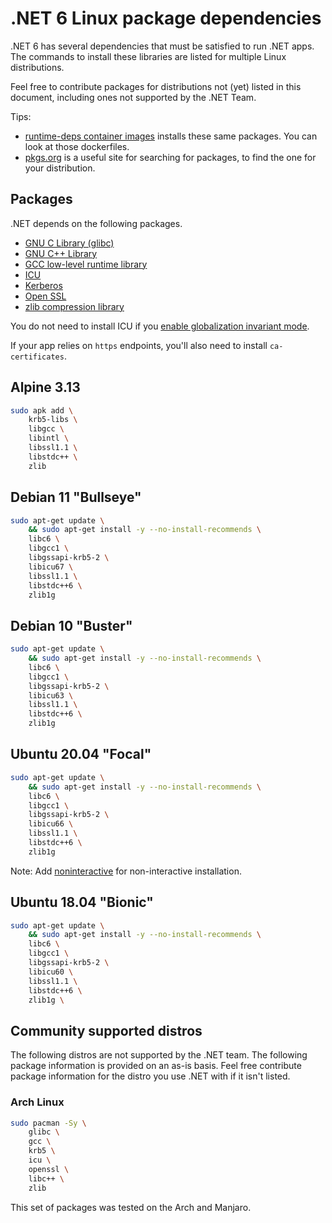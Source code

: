 # .NET 6 Linux package dependencies

.NET 6 has several dependencies that must be satisfied to run .NET apps. The commands to install these libraries are listed for multiple Linux distributions.

Feel free to contribute packages for distributions not (yet) listed in this document, including ones not supported by the .NET Team.

Tips:

- [runtime-deps container images](https://github.com/dotnet/dotnet-docker/tree/main/src/runtime-deps) installs these same packages. You can look at those dockerfiles.
- [pkgs.org](https://pkgs.org/) is a useful site for searching for packages, to find the one for your distribution.

## Packages

.NET depends on the following packages.

- [GNU C Library (glibc)](https://www.gnu.org/software/libc/libc.html)
- [GNU C++ Library](https://gcc.gnu.org/onlinedocs/libstdc++/)
- [GCC low-level runtime library](https://gcc.gnu.org/onlinedocs/gccint/Libgcc.html)
- [ICU](http://site.icu-project.org/)
- [Kerberos](http://web.mit.edu/kerberos/)
- [Open SSL](https://www.openssl.org/)
- [zlib compression library](https://www.zlib.net/)

You do not need to install ICU if you [enable globalization invariant mode](https://github.com/dotnet/runtime/blob/main/docs/design/features/globalization-invariant-mode.md#enabling-the-invariant-mode).

If your app relies on `https` endpoints, you'll also need to install `ca-certificates`.

## Alpine 3.13

```bash
sudo apk add \
    krb5-libs \
    libgcc \
    libintl \
    libssl1.1 \
    libstdc++ \
    zlib
```

## Debian 11 "Bullseye"

```bash
sudo apt-get update \
    && sudo apt-get install -y --no-install-recommends \
    libc6 \
    libgcc1 \
    libgssapi-krb5-2 \
    libicu67 \
    libssl1.1 \
    libstdc++6 \
    zlib1g
```

## Debian 10 "Buster"

```bash
sudo apt-get update \
    && sudo apt-get install -y --no-install-recommends \
    libc6 \
    libgcc1 \
    libgssapi-krb5-2 \
    libicu63 \
    libssl1.1 \
    libstdc++6 \
    zlib1g
```

## Ubuntu 20.04 "Focal"

```bash
sudo apt-get update \
    && sudo apt-get install -y --no-install-recommends \
    libc6 \
    libgcc1 \
    libgssapi-krb5-2 \
    libicu66 \
    libssl1.1 \
    libstdc++6 \
    zlib1g 
```

Note: Add [noninteractive](https://github.com/dotnet/dotnet-docker/blob/c0e8be8a44b47b1dcc2a5b4b2ebd92022087ac0b/src/runtime-deps/3.1/focal/arm64v8/Dockerfile#L4) for non-interactive installation.

## Ubuntu 18.04 "Bionic"

```bash
sudo apt-get update \
    && sudo apt-get install -y --no-install-recommends \
    libc6 \
    libgcc1 \
    libgssapi-krb5-2 \
    libicu60 \
    libssl1.1 \
    libstdc++6 \
    zlib1g \
```

## Community supported distros

The following distros are not supported by the .NET team. The following package information is provided on an as-is basis. Feel free contribute package information for the distro you use .NET with if it isn't listed.

### Arch Linux

```bash
sudo pacman -Sy \
    glibc \
    gcc \
    krb5 \
    icu \
    openssl \
    libc++ \
    zlib
```

This set of packages was tested on the Arch and Manjaro.
